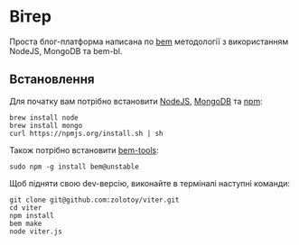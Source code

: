 # Вітер

Проста блог-платформа написана по [bem](http://bem.github.com/bem-method/pages/beginning/beginning.en.html) методології з використанням
NodeJS, MongoDB та bem-bl.

## Встановлення
Для початку вам потрібно встановити [NodeJS](http://nodejs.org/), [MongoDB](http://mongodb.org/) та [npm](http://npmjs.org/):

```
brew install node
brew install mongo
curl https://npmjs.org/install.sh | sh
```


Також потрібно встановити [bem-tools](https://github.com/bem/bem-tools):
```
sudo npm -g install bem@unstable
```


Щоб підняти свою dev-версію, виконайте в терміналі наступні команди:
```
git clone git@github.com:zolotoy/viter.git
cd viter
npm install
bem make
node viter.js
```
